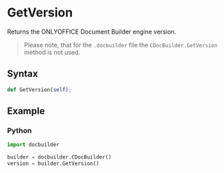 # GetVersion

Returns the ONLYOFFICE Document Builder engine version.

> Please note, that for the `.docbuilder` file the `CDocBuilder.GetVersion` method is not used.

## Syntax

```py
def GetVersion(self);
```

## Example

### Python

``` py
import docbuilder

builder = docbuilder.CDocBuilder()
version = builder.GetVersion()
```
